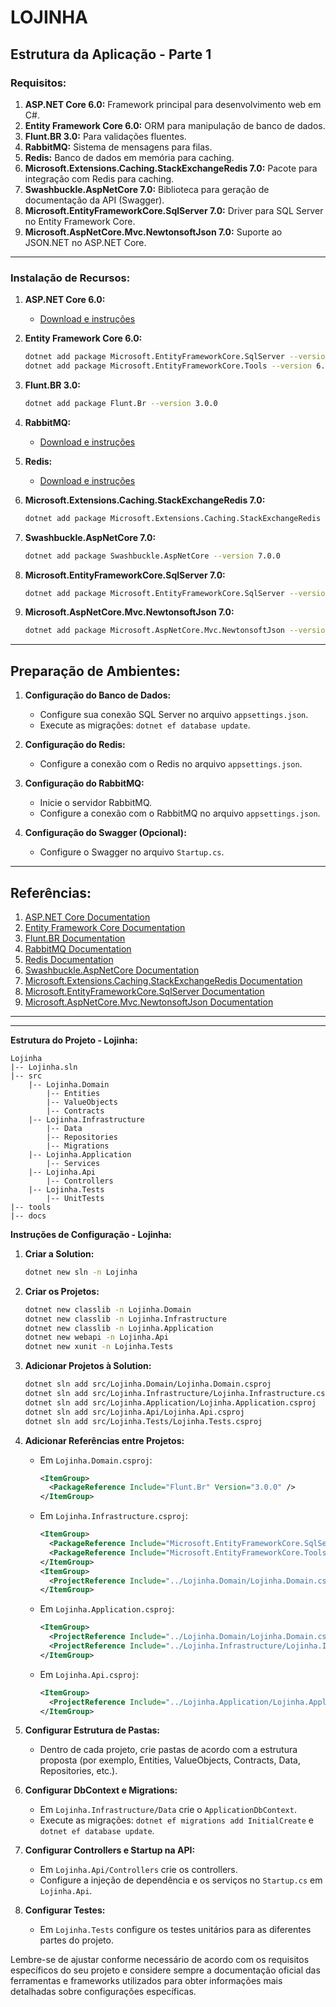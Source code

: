 # LOJINHA 

## Estrutura da Aplicação - Parte 1


### Requisitos:

1. **ASP.NET Core 6.0:** Framework principal para desenvolvimento web em C#.
2. **Entity Framework Core 6.0:** ORM para manipulação de banco de dados.
3. **Flunt.BR 3.0:** Para validações fluentes.
4. **RabbitMQ:** Sistema de mensagens para filas.
5. **Redis:** Banco de dados em memória para caching.
6. **Microsoft.Extensions.Caching.StackExchangeRedis 7.0:** Pacote para integração com Redis para caching.
7. **Swashbuckle.AspNetCore 7.0:** Biblioteca para geração de documentação da API (Swagger).
8. **Microsoft.EntityFrameworkCore.SqlServer 7.0:** Driver para SQL Server no Entity Framework Core.
9. **Microsoft.AspNetCore.Mvc.NewtonsoftJson 7.0:** Suporte ao JSON.NET no ASP.NET Core.

---

### Instalação de Recursos:

1. **ASP.NET Core 6.0:**
   - [Download e instruções](https://dotnet.microsoft.com/download/dotnet/6.0)

2. **Entity Framework Core 6.0:**
   ```bash
   dotnet add package Microsoft.EntityFrameworkCore.SqlServer --version 6.0.0
   dotnet add package Microsoft.EntityFrameworkCore.Tools --version 6.0.0
   ```

3. **Flunt.BR 3.0:**
   ```bash
   dotnet add package Flunt.Br --version 3.0.0
   ```

4. **RabbitMQ:**
   - [Download e instruções](https://www.rabbitmq.com/download.html)

5. **Redis:**
   - [Download e instruções](https://redis.io/download)

6. **Microsoft.Extensions.Caching.StackExchangeRedis 7.0:**
   ```bash
   dotnet add package Microsoft.Extensions.Caching.StackExchangeRedis --version 7.0.0
   ```

7. **Swashbuckle.AspNetCore 7.0:**
   ```bash
   dotnet add package Swashbuckle.AspNetCore --version 7.0.0
   ```

8. **Microsoft.EntityFrameworkCore.SqlServer 7.0:**
   ```bash
   dotnet add package Microsoft.EntityFrameworkCore.SqlServer --version 7.0.0
   ```

9. **Microsoft.AspNetCore.Mvc.NewtonsoftJson 7.0:**
   ```bash
   dotnet add package Microsoft.AspNetCore.Mvc.NewtonsoftJson --version 7.0.0
   ```

---

## Preparação de Ambientes:

1. **Configuração do Banco de Dados:**
   - Configure sua conexão SQL Server no arquivo `appsettings.json`.
   - Execute as migrações: `dotnet ef database update`.

2. **Configuração do Redis:**
   - Configure a conexão com o Redis no arquivo `appsettings.json`.

3. **Configuração do RabbitMQ:**
   - Inicie o servidor RabbitMQ.
   - Configure a conexão com o RabbitMQ no arquivo `appsettings.json`.

4. **Configuração do Swagger (Opcional):**
   - Configure o Swagger no arquivo `Startup.cs`.

---

## Referências:

1. [ASP.NET Core Documentation](https://docs.microsoft.com/en-us/aspnet/core)
2. [Entity Framework Core Documentation](https://docs.microsoft.com/en-us/ef/core/)
3. [Flunt.BR Documentation](https://github.com/andrebaltieri/Flunt)
4. [RabbitMQ Documentation](https://www.rabbitmq.com/documentation.html)
5. [Redis Documentation](https://redis.io/documentation)
6. [Swashbuckle.AspNetCore Documentation](https://github.com/domaindrivendev/Swashbuckle.AspNetCore)
7. [Microsoft.Extensions.Caching.StackExchangeRedis Documentation](https://docs.microsoft.com/en-us/aspnet/core/performance/caching/distributed?view=aspnetcore-6.0#stack-exchange-redis-cache)
8. [Microsoft.EntityFrameworkCore.SqlServer Documentation](https://docs.microsoft.com/en-us/ef/core/providers/sql-server/?tabs=dotnet-core-cli)
9. [Microsoft.AspNetCore.Mvc.NewtonsoftJson Documentation](https://docs.microsoft.com/en-us/aspnet/core/web-api/advanced/formatting?view=aspnetcore-6.0#use-newtonsoftjson)

---


-----
**Estrutura do Projeto - Lojinha:**
```
Lojinha
|-- Lojinha.sln
|-- src
    |-- Lojinha.Domain
        |-- Entities
        |-- ValueObjects
        |-- Contracts
    |-- Lojinha.Infrastructure
        |-- Data
        |-- Repositories
        |-- Migrations
    |-- Lojinha.Application
        |-- Services
    |-- Lojinha.Api
        |-- Controllers
    |-- Lojinha.Tests
        |-- UnitTests
|-- tools
|-- docs
```

**Instruções de Configuração - Lojinha:**

1. **Criar a Solution:**
   ```bash
   dotnet new sln -n Lojinha
   ```

2. **Criar os Projetos:**
   ```bash
   dotnet new classlib -n Lojinha.Domain
   dotnet new classlib -n Lojinha.Infrastructure
   dotnet new classlib -n Lojinha.Application
   dotnet new webapi -n Lojinha.Api
   dotnet new xunit -n Lojinha.Tests
   ```

3. **Adicionar Projetos à Solution:**
   ```bash
   dotnet sln add src/Lojinha.Domain/Lojinha.Domain.csproj
   dotnet sln add src/Lojinha.Infrastructure/Lojinha.Infrastructure.csproj
   dotnet sln add src/Lojinha.Application/Lojinha.Application.csproj
   dotnet sln add src/Lojinha.Api/Lojinha.Api.csproj
   dotnet sln add src/Lojinha.Tests/Lojinha.Tests.csproj
   ```

4. **Adicionar Referências entre Projetos:**
   - Em `Lojinha.Domain.csproj`:
     ```xml
     <ItemGroup>
       <PackageReference Include="Flunt.Br" Version="3.0.0" />
     </ItemGroup>
     ```
   - Em `Lojinha.Infrastructure.csproj`:
     ```xml
     <ItemGroup>
       <PackageReference Include="Microsoft.EntityFrameworkCore.SqlServer" Version="7.0.0" />
       <PackageReference Include="Microsoft.EntityFrameworkCore.Tools" Version="7.0.0" />
     </ItemGroup>
     <ItemGroup>
       <ProjectReference Include="../Lojinha.Domain/Lojinha.Domain.csproj" />
     </ItemGroup>
     ```
   - Em `Lojinha.Application.csproj`:
     ```xml
     <ItemGroup>
       <ProjectReference Include="../Lojinha.Domain/Lojinha.Domain.csproj" />
       <ProjectReference Include="../Lojinha.Infrastructure/Lojinha.Infrastructure.csproj" />
     </ItemGroup>
     ```
   - Em `Lojinha.Api.csproj`:
     ```xml
     <ItemGroup>
       <ProjectReference Include="../Lojinha.Application/Lojinha.Application.csproj" />
     </ItemGroup>
     ```

5. **Configurar Estrutura de Pastas:**
   - Dentro de cada projeto, crie pastas de acordo com a estrutura proposta (por exemplo, Entities, ValueObjects, Contracts, Data, Repositories, etc.).

6. **Configurar DbContext e Migrations:**
   - Em `Lojinha.Infrastructure/Data` crie o `ApplicationDbContext`.
   - Execute as migrações: `dotnet ef migrations add InitialCreate` e `dotnet ef database update`.

7. **Configurar Controllers e Startup na API:**
   - Em `Lojinha.Api/Controllers` crie os controllers.
   - Configure a injeção de dependência e os serviços no `Startup.cs` em `Lojinha.Api`.

8. **Configurar Testes:**
   - Em `Lojinha.Tests` configure os testes unitários para as diferentes partes do projeto.

Lembre-se de ajustar conforme necessário de acordo com os requisitos específicos do seu projeto e considere sempre a documentação oficial das ferramentas e frameworks utilizados para obter informações mais detalhadas sobre configurações específicas.
